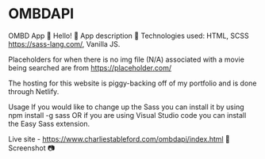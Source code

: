 # OMBDAPI
OMBD App 📍
Hello! 👋
App description 📝
Technologies used: HTML, SCSS https://sass-lang.com/, Vanilla JS.

Placeholders for when there is no img file (N/A) associated with a movie being searched are from https://placeholder.com/

The hosting for this website is piggy-backing off of my portfolio and is done through Netlify.

Usage
If you would like to change up the Sass you can install it by using npm install -g sass OR if you are using Visual Studio code you can install the Easy Sass extension.

Live site - https://www.charliestableford.com/ombdapi/index.html 🔗
Screenshot 📷
